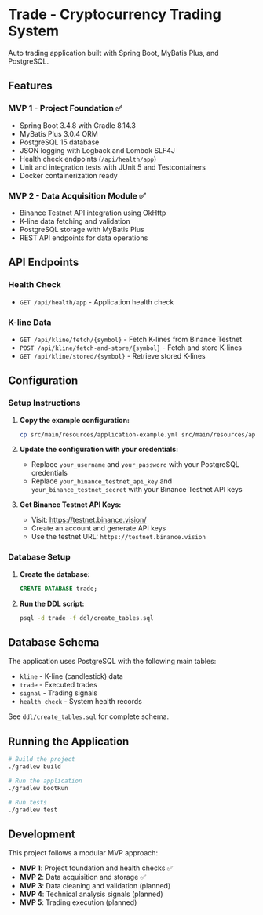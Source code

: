 # Trade - Cryptocurrency Trading System

Auto trading application built with Spring Boot, MyBatis Plus, and PostgreSQL.

## Features

### MVP 1 - Project Foundation ✅
- Spring Boot 3.4.8 with Gradle 8.14.3
- MyBatis Plus 3.0.4 ORM
- PostgreSQL 15 database
- JSON logging with Logback and Lombok SLF4J
- Health check endpoints (`/api/health/app`)
- Unit and integration tests with JUnit 5 and Testcontainers
- Docker containerization ready

### MVP 2 - Data Acquisition Module ✅
- Binance Testnet API integration using OkHttp
- K-line data fetching and validation
- PostgreSQL storage with MyBatis Plus
- REST API endpoints for data operations

## API Endpoints

### Health Check
- `GET /api/health/app` - Application health check

### K-line Data
- `GET /api/kline/fetch/{symbol}` - Fetch K-lines from Binance Testnet
- `POST /api/kline/fetch-and-store/{symbol}` - Fetch and store K-lines
- `GET /api/kline/stored/{symbol}` - Retrieve stored K-lines

## Configuration

### Setup Instructions

1. **Copy the example configuration:**
   ```bash
   cp src/main/resources/application-example.yml src/main/resources/application.yml
   ```

2. **Update the configuration with your credentials:**
   - Replace `your_username` and `your_password` with your PostgreSQL credentials
   - Replace `your_binance_testnet_api_key` and `your_binance_testnet_secret` with your Binance Testnet API keys

3. **Get Binance Testnet API Keys:**
   - Visit: https://testnet.binance.vision/
   - Create an account and generate API keys
   - Use the testnet URL: `https://testnet.binance.vision`

### Database Setup

1. **Create the database:**
   ```sql
   CREATE DATABASE trade;
   ```

2. **Run the DDL script:**
   ```bash
   psql -d trade -f ddl/create_tables.sql
   ```

## Database Schema

The application uses PostgreSQL with the following main tables:
- `kline` - K-line (candlestick) data
- `trade` - Executed trades
- `signal` - Trading signals
- `health_check` - System health records

See `ddl/create_tables.sql` for complete schema.

## Running the Application

```bash
# Build the project
./gradlew build

# Run the application
./gradlew bootRun

# Run tests
./gradlew test
```

## Development

This project follows a modular MVP approach:
- **MVP 1**: Project foundation and health checks ✅
- **MVP 2**: Data acquisition and storage ✅
- **MVP 3**: Data cleaning and validation (planned)
- **MVP 4**: Technical analysis signals (planned)
- **MVP 5**: Trading execution (planned)